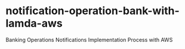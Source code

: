 # notification-operation-bank-with-lamda-aws
Banking Operations Notifications Implementation Process with AWS
